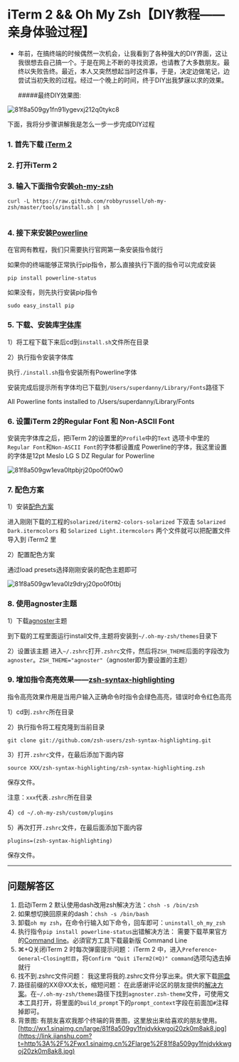 # iTerm 2 && Oh My Zsh【DIY教程——亲身体验过程】

* 年前，在搞终端的时候偶然一次机会，让我看到了各种强大的DIY界面，这让我很想去自己搞一个。于是在网上不断的寻找资源，也请教了大多数朋友。最终以失败告终。最近，本人又突然想起当时这件事，于是，决定边做笔记，边尝试当初失败的过程。经过一个晚上的时间，终于DIY出我梦寐以求的效果。

  #####最终DIY效果图:

![81f8a509gy1fn91lygevxj212q0tykc8](http://wx3.sinaimg.cn/mw690/81f8a509gy1fn91lygevxj212q0tykc8.jpg)

下面，我将分步骤讲解我是怎么一步一步完成DIY过程

### 1. 首先下载 [iTerm 2](<https://www.iterm2.com/>) 

### 2. 打开iTerm 2

### 3. 输入下面指令安装[oh-my-zsh](https://link.jianshu.com?t=https%3A%2F%2Fgithub.com%2Frobbyrussell%2Foh-my-zsh) 

```
curl -L https://raw.github.com/robbyrussell/oh-my-zsh/master/tools/install.sh | sh
```

```

```



### 4. 接下来安装[Powerline](https://link.jianshu.com?t=http%3A%2F%2Fpowerline.readthedocs.org%2Fen%2Flatest%2Finstallation.html) 

在官网有教程，我们只需要执行官网第一条安装指令就行

如果你的终端能够正常执行pip指令，那么直接执行下面的指令可以完成安装

```
pip install powerline-status
```

如果没有，则先执行安装pip指令

```
sudo easy_install pip
```

### 5. 下载、安装库[字体库](https://link.jianshu.com?t=https%3A%2F%2Fgithub.com%2Fpowerline%2Ffonts) 

1）将工程下载下来后cd到`install.sh`文件所在目录

2）执行指令安装字体库

执行`./install.sh`指令安装所有Powerline字体

安装完成后提示所有字体均已下载到`/Users/superdanny/Library/Fonts`路径下

All Powerline fonts installed to /Users/superdanny/Library/Fonts

### 6. 设置iTerm 2的Regular Font 和 Non-ASCII Font

安装完字体库之后，把iTerm 2的设置里的`Profile`中的`Text` 选项卡中里的`Regular Font`和`Non-ASCII Font`的字体都设置成 Powerline的字体，我这里设置的字体是12pt Meslo LG S DZ Regular for Powerline

![81f8a509gw1eva0ltpbjrj20po0f00w0](http://ww4.sinaimg.cn/mw690/81f8a509gw1eva0ltpbjrj20po0f00w0.jpg)



### 7. 配色方案

1）安装[配色方案](https://link.jianshu.com?t=https%3A%2F%2Fgithub.com%2Faltercation%2Fsolarized)

进入刚刚下载的工程的`solarized/iterm2-colors-solarized` 下双击 `Solarized Dark.itermcolors` 和 `Solarized Light.itermcolors` 两个文件就可以把配置文件导入到 iTerm2 里

2）配置配色方案

通过load presets选择刚刚安装的配色主题即可

![81f8a509gw1eva0lz9dryj20po0f0tbj](http://ww4.sinaimg.cn/mw690/81f8a509gw1eva0lz9dryj20po0f0tbj.jpg)



### 8. 使用agnoster主题

1）下载[agnoster](https://link.jianshu.com?t=https%3A%2F%2Fgithub.com%2Ffcamblor%2Foh-my-zsh-agnoster-fcamblor)主题

到下载的工程里面运行install文件,主题将安装到`~/.oh-my-zsh/themes`目录下

2）设置该主题
 进入`~/.zshrc`打开`.zshrc`文件，然后将`ZSH_THEME`后面的字段改为`agnoster`。`ZSH_THEME="agnoster"`（agnoster即为要设置的主题）

### 9. 增加指令高亮效果——[zsh-syntax-highlighting](https://link.jianshu.com?t=https%3A%2F%2Fgithub.com%2Fzsh-users%2Fzsh-syntax-highlighting) 

指令高亮效果作用是当用户输入正确命令时指令会绿色高亮，错误时命令红色高亮

1）cd到`.zshrc`所在目录

2）执行指令将工程克隆到当前目录

```
git clone git://github.com/zsh-users/zsh-syntax-highlighting.git
```

3）打开`.zshrc`文件，在最后添加下面内容

```
source XXX/zsh-syntax-highlighting/zsh-syntax-highlighting.zsh
```

保存文件。

注意：`xxx`代表`.zshrc`所在目录

4）`cd ~/.oh-my-zsh/custom/plugins`

5）再次打开`.zshrc`文件，在最后面添加下面内容

```
plugins=(zsh-syntax-highlighting)
```

保存文件。



------

## 问题解答区

1. 启动iTerm 2 默认使用dash改用zsh解决方法：`chsh -s /bin/zsh` 
2. 如果想切换回原来的dash：`chsh -s /bin/bash` 
3. 卸载`oh my zsh`，在命令行输入如下命令，回车即可：`uninstall_oh_my_zsh` 
4. 执行指令`pip install powerline-status`出错解决方法：
    需要下载苹果官方的[Command line](https://link.jianshu.com?t=https%3A%2F%2Fdeveloper.apple.com%2Fdownloads%2Findex.action%3Fname%3Dfor%2520Xcode%2520)。必須官方工具下载最新版 Command Line
5. ⌘+Q关闭iTerm 2 时每次弹窗提示问题：
    iTerm 2 中，进入`Preference`-`General`-`Closing栏目`，将`Confirm "Quit iTerm2(⌘Q)" command`选项勾选去掉就行
6. 找不到.zshrc文件问题：
    我这里将我的.zshrc文件分享出来。供大家下载[网盘](https://link.jianshu.com?t=http%3A%2F%2Fpan.baidu.com%2Fs%2F1sk1LqCt) 
7. 路径前缀的XX@XX太长，缩短问题：
    在此感谢评论区的朋友提供的[解决方案](https://link.jianshu.com?t=http%3A%2F%2Fblog.csdn.net%2Fz3512498%2Farticle%2Fdetails%2F51245853)。在`~/.oh-my-zsh/themes`路径下找到`agnoster.zsh-theme`文件，可使用文本工具打开，将里面的`build_prompt`下的`prompt_context`字段在前面加`#`注释掉即可。
8. 背景图:
    有朋友喜欢我那个终端的背景图，这里放出来给喜欢的朋友使用。[http://wx1.sinaimg.cn/large/81f8a509gy1fnjdvkkwgoj20zk0m8ak8.jpg](https://link.jianshu.com?t=http%3A%2F%2Fwx1.sinaimg.cn%2Flarge%2F81f8a509gy1fnjdvkkwgoj20zk0m8ak8.jpg)

